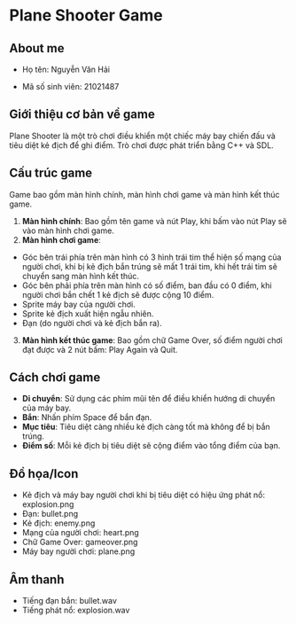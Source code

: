 # Plane Shooter Game

## About me
- Họ tên: Nguyễn Văn Hải
* Mã số sinh viên: 21021487

## Giới thiệu cơ bản về game
Plane Shooter là một trò chơi điều khiển một chiếc máy bay chiến đấu và tiêu diệt kẻ địch để ghi điểm. Trò chơi được phát triển bằng C++ và SDL.

## Cấu trúc game
Game bao gồm màn hình chính, màn hình chơi game và màn hình kết thúc game.
1. **Màn hình chính**: Bao gồm tên game và nút Play, khi bấm vào nút Play sẽ vào màn hình chơi game.
2. **Màn hình chơi game**:
  - Góc bên trái phía trên màn hình có 3 hình trái tim thể hiện số mạng của người chơi, khi bị kẻ địch bắn trúng sẽ mất 1 trái tim, khi hết trái tim sẽ chuyển sang màn hình kết thúc.
  - Góc bên phải phía trên màn hình có số điểm, ban đầu có 0 điểm, khi người chơi bắn chết 1 kẻ địch sẽ được cộng 10 điểm.
  - Sprite máy bay của người chơi.
  - Sprite kẻ địch xuất hiện ngẫu nhiên.
  - Đạn (do người chơi và kẻ địch bắn ra).
3. **Màn hình kết thúc game**: Bao gồm chữ Game Over, số điểm người chơi đạt được và 2 nút bấm: Play Again và Quit.

## Cách chơi game
- **Di chuyển**: Sử dụng các phím mũi tên để điều khiển hướng di chuyển của máy bay.
- **Bắn**: Nhấn phím Space để bắn đạn.
- **Mục tiêu**: Tiêu diệt càng nhiều kẻ địch càng tốt mà không để bị bắn trúng.
- **Điểm số**: Mỗi kẻ địch bị tiêu diệt sẽ cộng điểm vào tổng điểm của bạn.

## Đồ họa/Icon
- Kẻ địch và máy bay người chơi khi bị tiêu diệt có hiệu ứng phát nổ: explosion.png
- Đạn: bullet.png
- Kẻ địch: enemy.png
- Mạng của người chơi: heart.png
- Chữ Game Over: gameover.png
- Máy bay người chơi: plane.png

## Âm thanh
- Tiếng đạn bắn: bullet.wav
- Tiếng phát nổ: explosion.wav
